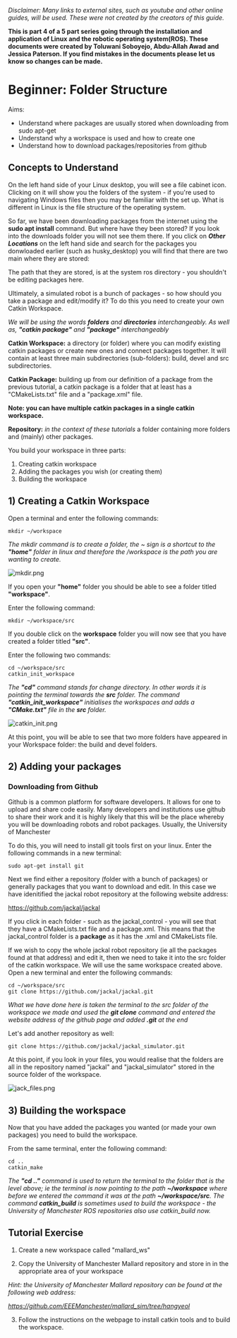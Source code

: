 _Disclaimer: Many links to external sites, such as youtube and other online guides, will be used. These were not created by the creators of this guide._

**This is part 4 of a 5 part series going through the installation and application of Linux and the robotic operating system(ROS). These documents were created by Toluwani Soboyejo, Abdu-Allah Awad and Jessica Paterson. If you find mistakes in the documents please let us know so changes can be made.**

# Beginner: Folder Structure

Aims:

* Understand where packages are usually stored when downloading from sudo apt-get 
* Understand why a workspace is used and how to create one
* Understand how to download packages/repositories from github 

## Concepts to Understand

On the left hand side of your Linux desktop, you will see a file cabinet icon. Clicking on it will show you the folders of the system - if you're used to navigating Windows files then you may be familiar with the set up. What is different in Linux is the file structure of the operating system.

So far, we have been downloading packages from the internet using the **sudo apt install** command. But where have they been stored? If you look into the downloads folder you will not see them there. If you click on ***Other Locations*** on the left hand side and search for the packages you donwloaded earlier (such as husky_desktop) you will find that there are two main where they are stored:

The path that they are stored, is at the system ros directory - you shouldn't be editing packages here.

Ultimately, a simulated robot is a bunch of packages - so how should you take a package and edit/modify it? To do this you need to create your own Catkin Workspace. 

*We will be using the words **folders** and **directories** interchangeably. As well as, **"catkin package"** and **"package"** interchangeably*

**Catkin Workspace:** a directory (or folder) where you can modify existing catkin packages or create new ones and connect packages together. It will contain at least three main subdirectories (sub-folders): build, devel and src subdirectories.

**Catkin Package:** building up from our definition of a package from the previous tutorial, a catkin package is a folder that at least has a "CMakeLists.txt" file and a "package.xml" file.

**Note: you can have multiple catkin packages in a single catkin workspace.**

**Repository:** *in the context of these tutorials* a folder containing more folders and (mainly) other packages.

You build your workspace in three parts: 
1) Creating catkin workspace 
2) Adding the packages you wish (or creating them) 
3) Building the workspace

## 1) Creating a Catkin Workspace 

Open a terminal and enter the following commands:
```
mkdir ~/workspace
```
*The mkdir command is to create a folder, the ~ sign is a shortcut to the **"home"** folder in linux and therefore the /workspace is the path you are wanting to create.* 

![mkdir.png](Folder_structure_pics/mkdir.png)


If you open your **"home"** folder you should be able to see a folder titled **"workspace"**.

Enter the following command:
```
mkdir ~/workspace/src
```

If you double click on the **workspace** folder you will now see that you have created a folder titled **"src"**.

Enter the following two commands:
```
cd ~/workspace/src
catkin_init_workspace
```
*The **"cd"** command stands for change directory. In other words it is pointing the terminal towards the **src** folder. The command **"catkin_init_workspace"** initialises the workspaces and adds a **"CMake.txt"** file in the **src** folder.*

![catkin_init.png](Folder_structure_pics/catkin_init.png)

At this point, you will be able to see that two more folders have appeared in your Workspace folder: the build and devel folders.

## 2) Adding your packages

### Downloading from Github

Github is a common platform for software developers. It allows for one to upload and share code easily. Many developers and institutions use github to share their work and it is highly likely that this will be the place whereby you will be downloading robots and robot packages. Usually, the University of Manchester 

To do this, you will need to install git tools first on your linux. Enter the following commands in a new terminal:
```
sudo apt-get install git
```
Next we find either a repository (folder with a bunch of packages) or generally packages that you want to download and edit. In this case we have idenitified the jackal robot repository at the following website address: 

https://github.com/jackal/jackal

If you click in each folder - such as the jackal_control - you will see that they have a CMakeLists.txt file and a package.xml. This means that the jackal_control folder is a **package** as it has the .xml and CMakeLists file.

If we wish to copy the whole jackal robot repository (ie all the packages found at that address) and edit it, then we need to take it into the src folder of the catkin workspace. We will use the same workspace created above. Open a new terminal and enter the following commands:

```
cd ~/workspace/src
git clone https://github.com/jackal/jackal.git
```
*What we have done here is taken the terminal to the src folder of the workspace we made and used the **git clone** command and entered the website address of the github page and added **.git** at the end*

Let's add another repository as well:
```
git clone https://github.com/jackal/jackal_simulator.git
```

At this point, if you look in your files, you would realise that the folders are all in the repository named "jackal" and "jackal_simulator" stored in the source folder of the workspace.

![jack_files.png](Folder_structure_pics/jack_files.png)

## 3) Building the workspace

Now that you have added the packages you wanted (or made your own packages) you need to build the workspace. 

From the same terminal, enter the following command:

```
cd ..
catkin_make
```
*The **"cd .."** command is used to return the terminal to the folder that is the level above; ie the terminal is now pointing to the path **~/workspace** where before we entered the command it was at the path **~/workspace/src**. The command **catkin_build** is sometimes used to build the workspace - the University of Manchester ROS repositories also use catkin_build now.*



## Tutorial Exercise

1) Create a new workspace called "mallard_ws" 

2) Copy the University of Manchester Mallard repository and store in in the appropriate area of your workspace

  *Hint: the University of Manchester Mallard repository can be found at the following web address:*

  *https://github.com/EEEManchester/mallard_sim/tree/hangyeol*

3) Follow the instructions on the webpage to install catkin tools and to build the workspace.
